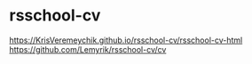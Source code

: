 # rsschool-cv
https://KrisVeremeychik.github.io/rsschool-cv/rsschool-cv-html
https://github.com/Lemyrik/rsschool-cv/cv
